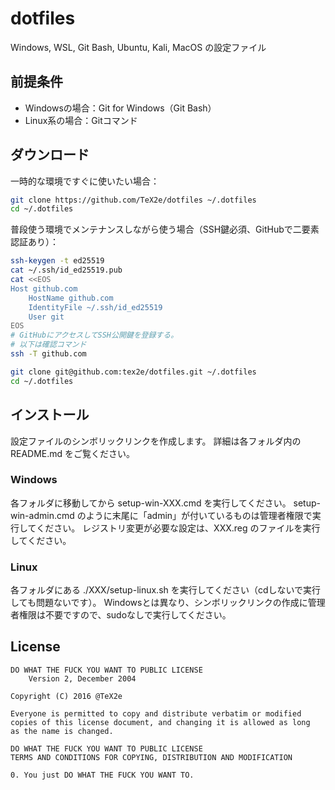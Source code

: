 # dotfiles

Windows, WSL, Git Bash, Ubuntu, Kali, MacOS の設定ファイル

## 前提条件

- Windowsの場合：Git for Windows（Git Bash）
- Linux系の場合：Gitコマンド

## ダウンロード

一時的な環境ですぐに使いたい場合：

```bash
git clone https://github.com/TeX2e/dotfiles ~/.dotfiles
cd ~/.dotfiles
```

普段使う環境でメンテナンスしながら使う場合（SSH鍵必須、GitHubで二要素認証あり）：

```bash
ssh-keygen -t ed25519
cat ~/.ssh/id_ed25519.pub
cat <<EOS
Host github.com
    HostName github.com
    IdentityFile ~/.ssh/id_ed25519
    User git
EOS
# GitHubにアクセスしてSSH公開鍵を登録する。
# 以下は確認コマンド
ssh -T github.com

git clone git@github.com:tex2e/dotfiles.git ~/.dotfiles
cd ~/.dotfiles
```

## インストール

設定ファイルのシンボリックリンクを作成します。
詳細は各フォルダ内の README.md をご覧ください。

### Windows

各フォルダに移動してから setup-win-XXX.cmd を実行してください。
setup-win-admin.cmd のように末尾に「admin」が付いているものは管理者権限で実行してください。
レジストリ変更が必要な設定は、XXX.reg のファイルを実行してください。

### Linux

各フォルダにある ./XXX/setup-linux.sh を実行してください（cdしないで実行しても問題ないです）。
Windowsとは異なり、シンボリックリンクの作成に管理者権限は不要ですので、sudoなしで実行してください。




## License

    DO WHAT THE FUCK YOU WANT TO PUBLIC LICENSE
        Version 2, December 2004

    Copyright (C) 2016 @TeX2e

    Everyone is permitted to copy and distribute verbatim or modified
    copies of this license document, and changing it is allowed as long
    as the name is changed.

    DO WHAT THE FUCK YOU WANT TO PUBLIC LICENSE
    TERMS AND CONDITIONS FOR COPYING, DISTRIBUTION AND MODIFICATION

    0. You just DO WHAT THE FUCK YOU WANT TO.
